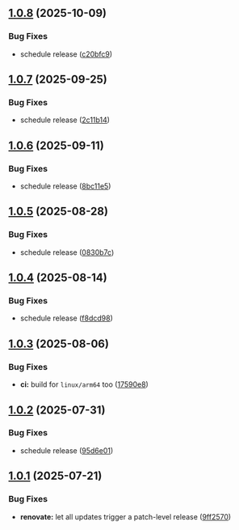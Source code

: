 ## [1.0.8](https://github.com/maevsi/postgraphile/compare/1.0.7...1.0.8) (2025-10-09)

### Bug Fixes

* schedule release ([c20bfc9](https://github.com/maevsi/postgraphile/commit/c20bfc9d1367de4797df53576a5de57f39e592c5))

## [1.0.7](https://github.com/maevsi/postgraphile/compare/1.0.6...1.0.7) (2025-09-25)

### Bug Fixes

* schedule release ([2c11b14](https://github.com/maevsi/postgraphile/commit/2c11b14bb82fbfdb6b06bd5941d7d56d54ba0b74))

## [1.0.6](https://github.com/maevsi/postgraphile/compare/1.0.5...1.0.6) (2025-09-11)

### Bug Fixes

* schedule release ([8bc11e5](https://github.com/maevsi/postgraphile/commit/8bc11e57d248d7422bac1de2dfd01a6e16d196d4))

## [1.0.5](https://github.com/maevsi/postgraphile/compare/1.0.4...1.0.5) (2025-08-28)

### Bug Fixes

* schedule release ([0830b7c](https://github.com/maevsi/postgraphile/commit/0830b7cb2d6d982d812afef05f99f4f6ac7fc346))

## [1.0.4](https://github.com/maevsi/postgraphile/compare/1.0.3...1.0.4) (2025-08-14)

### Bug Fixes

* schedule release ([f8dcd98](https://github.com/maevsi/postgraphile/commit/f8dcd98a5c83c6cd55a4c246a70976dd5950450f))

## [1.0.3](https://github.com/maevsi/postgraphile/compare/1.0.2...1.0.3) (2025-08-06)

### Bug Fixes

* **ci:** build for `linux/arm64` too ([17590e8](https://github.com/maevsi/postgraphile/commit/17590e8b16ea851e8933202b2c797482fb85d4ae))

## [1.0.2](https://github.com/maevsi/postgraphile/compare/1.0.1...1.0.2) (2025-07-31)

### Bug Fixes

* schedule release ([95d6e01](https://github.com/maevsi/postgraphile/commit/95d6e0152e9ff6c426f1596375f85ca51fc08c95))

## [1.0.1](https://github.com/maevsi/postgraphile/compare/1.0.0...1.0.1) (2025-07-21)

### Bug Fixes

* **renovate:** let all updates trigger a patch-level release ([9ff2570](https://github.com/maevsi/postgraphile/commit/9ff25701176997c69641484428f7eed082dfde9a))
